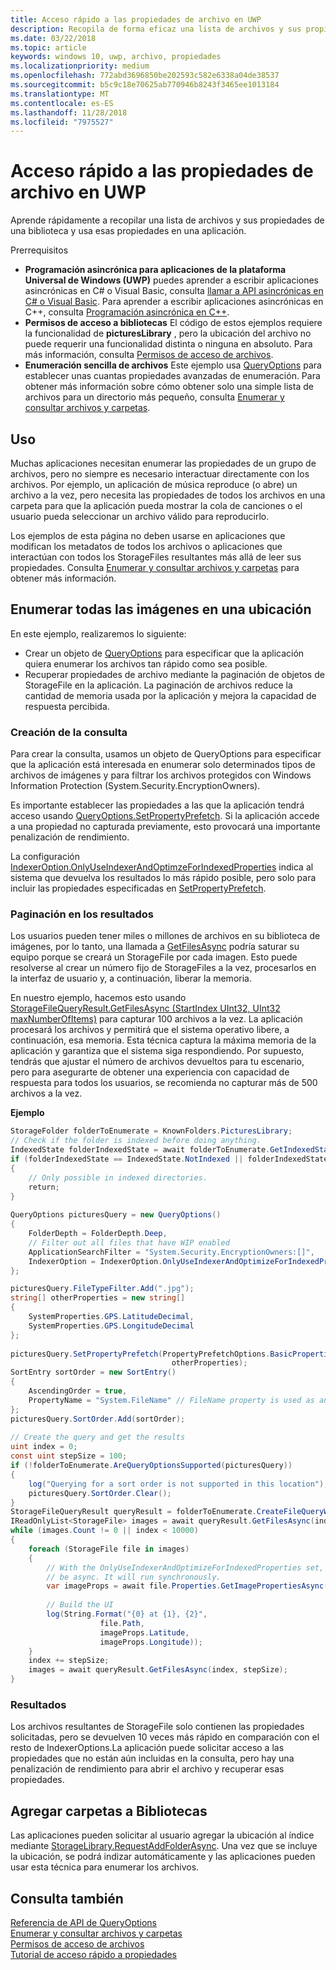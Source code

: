 ```yaml
---
title: Acceso rápido a las propiedades de archivo en UWP
description: Recopila de forma eficaz una lista de archivos y sus propiedades de una biblioteca para usarlos en una aplicación para UWP.
ms.date: 03/22/2018
ms.topic: article
keywords: windows 10, uwp, archivo, propiedades
ms.localizationpriority: medium
ms.openlocfilehash: 772abd3696850be202593c582e6338a04de38537
ms.sourcegitcommit: b5c9c18e70625ab770946b8243f3465ee1013184
ms.translationtype: MT
ms.contentlocale: es-ES
ms.lasthandoff: 11/28/2018
ms.locfileid: "7975527"
---
```

# <a name="fast-access-to-file-properties-in-uwp"></a>Acceso rápido a las propiedades de archivo en UWP 

Aprende rápidamente a recopilar una lista de archivos y sus propiedades de una biblioteca y usa esas propiedades en una aplicación.  

Prerrequisitos 
- **Programación asincrónica para aplicaciones de la plataforma Universal de Windows (UWP)**  puedes aprender a escribir aplicaciones asincrónicas en C# o Visual Basic, consulta [llamar a API asincrónicas en C# o Visual Basic](https://docs.microsoft.com/windows/uwp/threading-async/call-asynchronous-apis-in-csharp-or-visual-basic).     Para aprender a escribir aplicaciones asincrónicas en C++, consulta [Programación asincrónica en C++](https://docs.microsoft.com/windows/uwp/threading-async/asynchronous-programming-in-cpp-universal-windows-platform-apps). 
- **Permisos de acceso a bibliotecas**  El código de estos ejemplos requiere la funcionalidad de **picturesLibrary** , pero la ubicación del archivo no puede requerir una funcionalidad distinta o ninguna en absoluto. Para más información, consulta [Permisos de acceso de archivos](https://docs.microsoft.com/windows/uwp/files/file-access-permissions). 
- **Enumeración sencilla de archivos**  Este ejemplo usa [QueryOptions](https://docs.microsoft.com/uwp/api/Windows.Storage.Search.QueryOptions) para establecer unas cuantas propiedades avanzadas de enumeración. Para obtener más información sobre cómo obtener solo una simple lista de archivos para un directorio más pequeño, consulta [Enumerar y consultar archivos y carpetas](https://docs.microsoft.com/windows/uwp/files/quickstart-listing-files-and-folders). 

## <a name="usage"></a>Uso  
Muchas aplicaciones necesitan enumerar las propiedades de un grupo de archivos, pero no siempre es necesario interactuar directamente con los archivos. Por ejemplo, un aplicación de música reproduce (o abre) un archivo a la vez, pero necesita las propiedades de todos los archivos en una carpeta para que la aplicación pueda mostrar la cola de canciones o el usuario pueda seleccionar un archivo válido para reproducirlo. 

Los ejemplos de esta página no deben usarse en aplicaciones que modifican los metadatos de todos los archivos o aplicaciones que interactúan con todos los StorageFiles resultantes más allá de leer sus propiedades. Consulta [Enumerar y consultar archivos y carpetas](https://docs.microsoft.com/windows/uwp/files/quickstart-listing-files-and-folders) para obtener más información. 

## <a name="enumerate-all-the-pictures-in-a-location"></a>Enumerar todas las imágenes en una ubicación 
En este ejemplo, realizaremos lo siguiente:
-  Crear un objeto de [QueryOptions](https://docs.microsoft.com/uwp/api/Windows.Storage.Search.QueryOptions) para especificar que la aplicación quiera enumerar los archivos tan rápido como sea posible.
-  Recuperar propiedades de archivo mediante la paginación de objetos de StorageFile en la aplicación. La paginación de archivos reduce la cantidad de memoria usada por la aplicación y mejora la capacidad de respuesta percibida.

### <a name="creating-the-query"></a>Creación de la consulta 
Para crear la consulta, usamos un objeto de QueryOptions para especificar que la aplicación está interesada en enumerar solo determinados tipos de archivos de imágenes y para filtrar los archivos protegidos con Windows Information Protection (System.Security.EncryptionOwners). 

Es importante establecer las propiedades a las que la aplicación tendrá acceso usando [QueryOptions.SetPropertyPrefetch](https://docs.microsoft.com/uwp/api/windows.storage.search.queryoptions.setpropertyprefetch). Si la aplicación accede a una propiedad no capturada previamente, esto provocará una importante penalización de rendimiento.

La configuración [IndexerOption.OnlyUseIndexerAndOptimzeForIndexedProperties](https://docs.microsoft.com/uwp/api/Windows.Storage.Search.IndexerOption) indica al sistema que devuelva los resultados lo más rápido posible, pero solo para incluir las propiedades especificadas en [SetPropertyPrefetch](https://docs.microsoft.com/uwp/api/windows.storage.search.queryoptions.setpropertyprefetch). 

### <a name="paging-in-the-results"></a>Paginación en los resultados 
Los usuarios pueden tener miles o millones de archivos en su biblioteca de imágenes, por lo tanto, una llamada a [GetFilesAsync](https://docs.microsoft.com/uwp/api/windows.storage.search.storagefilequeryresult.getfilesasync) podría saturar su equipo porque se creará un StorageFile por cada imagen. Esto puede resolverse al crear un número fijo de StorageFiles a la vez, procesarlos en la interfaz de usuario y, a continuación, liberar la memoria. 

En nuestro ejemplo, hacemos esto usando [StorageFileQueryResult.GetFilesAsync (StartIndex UInt32, UInt32 maxNumberOfItems)](https://docs.microsoft.com/uwp/api/windows.storage.search.storagefilequeryresult.getfilesasync) para capturar 100 archivos a la vez. La aplicación procesará los archivos y permitirá que el sistema operativo libere, a continuación, esa memoria. Esta técnica captura la máxima memoria de la aplicación y garantiza que el sistema siga respondiendo. Por supuesto, tendrás que ajustar el número de archivos devueltos para tu escenario, pero para asegurarte de obtener una experiencia con capacidad de respuesta para todos los usuarios, se recomienda no capturar más de 500 archivos a la vez.


**Ejemplo**  
```csharp
StorageFolder folderToEnumerate = KnownFolders.PicturesLibrary; 
// Check if the folder is indexed before doing anything. 
IndexedState folderIndexedState = await folderToEnumerate.GetIndexedStateAsync(); 
if (folderIndexedState == IndexedState.NotIndexed || folderIndexedState == IndexedState.Unknown) 
{ 
    // Only possible in indexed directories.  
    return; 
} 
 
QueryOptions picturesQuery = new QueryOptions() 
{ 
    FolderDepth = FolderDepth.Deep, 
    // Filter out all files that have WIP enabled
    ApplicationSearchFilter = "System.Security.EncryptionOwners:[]", 
    IndexerOption = IndexerOption.OnlyUseIndexerAndOptimizeForIndexedProperties 
}; 

picturesQuery.FileTypeFilter.Add(".jpg"); 
string[] otherProperties = new string[] 
{ 
    SystemProperties.GPS.LatitudeDecimal, 
    SystemProperties.GPS.LongitudeDecimal 
}; 
 
picturesQuery.SetPropertyPrefetch(PropertyPrefetchOptions.BasicProperties | PropertyPrefetchOptions.ImageProperties, 
                                    otherProperties); 
SortEntry sortOrder = new SortEntry() 
{ 
    AscendingOrder = true, 
    PropertyName = "System.FileName" // FileName property is used as an example. Any property can be used here.  
}; 
picturesQuery.SortOrder.Add(sortOrder); 
 
// Create the query and get the results 
uint index = 0; 
const uint stepSize = 100; 
if (!folderToEnumerate.AreQueryOptionsSupported(picturesQuery)) 
{ 
    log("Querying for a sort order is not supported in this location"); 
    picturesQuery.SortOrder.Clear(); 
} 
StorageFileQueryResult queryResult = folderToEnumerate.CreateFileQueryWithOptions(picturesQuery); 
IReadOnlyList<StorageFile> images = await queryResult.GetFilesAsync(index, stepSize); 
while (images.Count != 0 || index < 10000) 
{ 
    foreach (StorageFile file in images) 
    { 
        // With the OnlyUseIndexerAndOptimizeForIndexedProperties set, this won't  
        // be async. It will run synchronously. 
        var imageProps = await file.Properties.GetImagePropertiesAsync(); 
 
        // Build the UI 
        log(String.Format("{0} at {1}, {2}", 
                    file.Path, 
                    imageProps.Latitude, 
                    imageProps.Longitude)); 
    } 
    index += stepSize; 
    images = await queryResult.GetFilesAsync(index, stepSize); 
} 
```

### <a name="results"></a>Resultados 
Los archivos resultantes de StorageFile solo contienen las propiedades solicitadas, pero se devuelven 10 veces más rápido en comparación con el resto de IndexerOptions.La aplicación puede solicitar acceso a las propiedades que no están aún incluidas en la consulta, pero hay una penalización de rendimiento para abrir el archivo y recuperar esas propiedades.  

## <a name="adding-folders-to-libraries"></a>Agregar carpetas a Bibliotecas 
Las aplicaciones pueden solicitar al usuario agregar la ubicación al índice mediante [StorageLibrary.RequestAddFolderAsync](https://docs.microsoft.com/uwp/api/Windows.Storage.StorageLibrary.RequestAddFolderAsync). Una vez que se incluye la ubicación, se podrá indizar automáticamente y las aplicaciones pueden usar esta técnica para enumerar los archivos.
 
## <a name="see-also"></a>Consulta también
[Referencia de API de QueryOptions](https://docs.microsoft.com/uwp/api/windows.storage.search.queryoptions)  
[Enumerar y consultar archivos y carpetas](https://docs.microsoft.com/windows/uwp/files/quickstart-listing-files-and-folders)  
[Permisos de acceso de archivos](https://docs.microsoft.com/windows/uwp/files/file-access-permissions)  
[Tutorial de acceso rápido a propiedades](https://blogs.msdn.microsoft.com/adamdwilson/2017/12/20/fast-file-enumeration-with-partially-initialized-storagefiles/)
 
 
